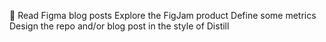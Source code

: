 🚧
Read Figma blog posts
Explore the FigJam product
Define some metrics
Design the repo and/or blog post in the style of Distill
